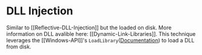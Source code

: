 # DLL Injection
Similar to [[Reflective-DLL-Injection]] but the loaded on disk. More information on DLL avalible here: [[Dynamic-Link-Libraries]]. This technique leverages the [[Windows-API]]'s `LoadLibrary`([Documentation](https://docs.microsoft.com/en-us/windows/win32/api/libloaderapi/nf-libloaderapi-loadlibrarya)) to load a DLL from disk.